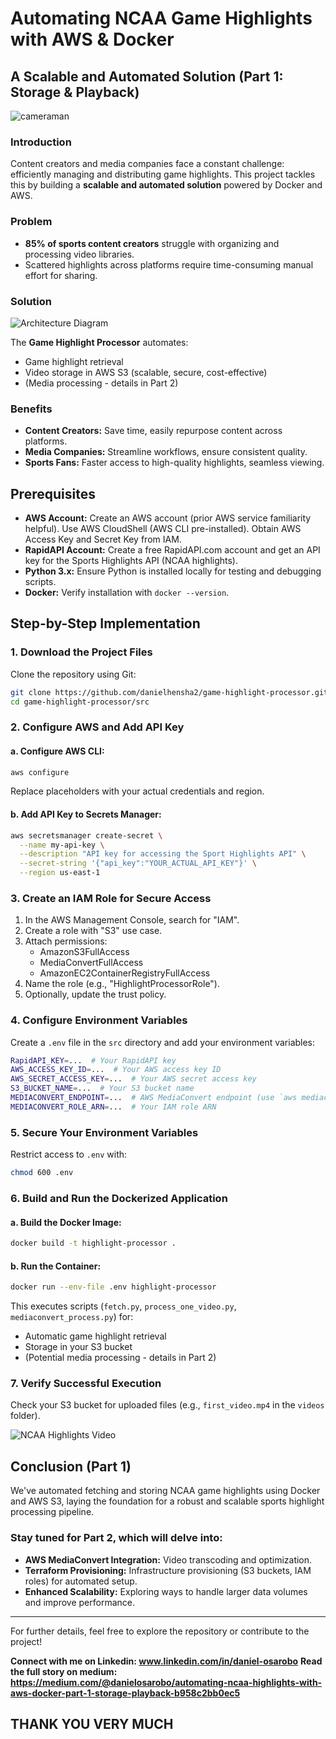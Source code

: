 # Automating NCAA Game Highlights with AWS & Docker

## A Scalable and Automated Solution (Part 1: Storage & Playback)

![cameraman ](Day5_game-highlight-processor/MyNCAAGameHighlights/image.png)

### Introduction
Content creators and media companies face a constant challenge: efficiently managing and distributing game highlights. This project tackles this by building a **scalable and automated solution** powered by Docker and AWS.

### Problem
- **85% of sports content creators** struggle with organizing and processing video libraries.
- Scattered highlights across platforms require time-consuming manual effort for sharing.

### Solution

![Architecture Diagram](Day5_game-highlight-processor/MyNCAAGameHighlights/image-1.png)

The **Game Highlight Processor** automates:
- Game highlight retrieval
- Video storage in AWS S3 (scalable, secure, cost-effective)
- (Media processing - details in Part 2)

### Benefits
- **Content Creators:** Save time, easily repurpose content across platforms.
- **Media Companies:** Streamline workflows, ensure consistent quality.
- **Sports Fans:** Faster access to high-quality highlights, seamless viewing.

## Prerequisites
- **AWS Account:** Create an AWS account (prior AWS service familiarity helpful). Use AWS CloudShell (AWS CLI pre-installed). Obtain AWS Access Key and Secret Key from IAM.
- **RapidAPI Account:** Create a free RapidAPI.com account and get an API key for the Sports Highlights API (NCAA highlights).
- **Python 3.x:** Ensure Python is installed locally for testing and debugging scripts.
- **Docker:** Verify installation with `docker --version`.

## Step-by-Step Implementation

### 1. Download the Project Files
Clone the repository using Git:
```bash
git clone https://github.com/danielhensha2/game-highlight-processor.git
cd game-highlight-processor/src
```

### 2. Configure AWS and Add API Key
#### a. Configure AWS CLI:
```bash
aws configure
```
Replace placeholders with your actual credentials and region.

#### b. Add API Key to Secrets Manager:
```bash
aws secretsmanager create-secret \
  --name my-api-key \
  --description "API key for accessing the Sport Highlights API" \
  --secret-string '{"api_key":"YOUR_ACTUAL_API_KEY"}' \
  --region us-east-1
```

### 3. Create an IAM Role for Secure Access
1. In the AWS Management Console, search for "IAM".
2. Create a role with "S3" use case.
3. Attach permissions:
   - AmazonS3FullAccess
   - MediaConvertFullAccess
   - AmazonEC2ContainerRegistryFullAccess
4. Name the role (e.g., "HighlightProcessorRole").
5. Optionally, update the trust policy.

### 4. Configure Environment Variables
Create a `.env` file in the `src` directory and add your environment variables:
```bash
RapidAPI_KEY=...  # Your RapidAPI key
AWS_ACCESS_KEY_ID=...  # Your AWS access key ID
AWS_SECRET_ACCESS_KEY=...  # Your AWS secret access key
S3_BUCKET_NAME=...  # Your S3 bucket name
MEDIACONVERT_ENDPOINT=...  # AWS MediaConvert endpoint (use `aws mediaconvert describe-endpoints`)
MEDIACONVERT_ROLE_ARN=...  # Your IAM role ARN
```

### 5. Secure Your Environment Variables
Restrict access to `.env` with:
```bash
chmod 600 .env
```

### 6. Build and Run the Dockerized Application
#### a. Build the Docker Image:
```bash
docker build -t highlight-processor .
```
#### b. Run the Container:
```bash
docker run --env-file .env highlight-processor
```
This executes scripts (`fetch.py`, `process_one_video.py`, `mediaconvert_process.py`) for:
- Automatic game highlight retrieval
- Storage in your S3 bucket
- (Potential media processing - details in Part 2)

### 7. Verify Successful Execution
Check your S3 bucket for uploaded files (e.g., `first_video.mp4` in the `videos` folder).

![NCAA Highlights Video](Day5_game-highlight-processor/MyNCAAGameHighlights/image-2.png)

## Conclusion (Part 1)
We've automated fetching and storing NCAA game highlights using Docker and AWS S3, laying the foundation for a robust and scalable sports highlight processing pipeline.

### Stay tuned for Part 2, which will delve into:
- **AWS MediaConvert Integration:** Video transcoding and optimization.
- **Terraform Provisioning:** Infrastructure provisioning (S3 buckets, IAM roles) for automated setup.
- **Enhanced Scalability:** Exploring ways to handle larger data volumes and improve performance.

---

For further details, feel free to explore the repository or contribute to the project!

**Connect with me on Linkedin: www.linkedin.com/in/daniel-osarobo**
**Read the full story on medium: https://medium.com/@danielosarobo/automating-ncaa-highlights-with-aws-docker-part-1-storage-playback-b958c2bb0ec5**


## THANK YOU VERY MUCH ##
